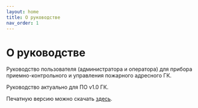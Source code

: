 ```yaml
---
layout: home
title: О руководстве
nav_order: 1
---
```


# О руководстве
Руководство пользователя (администратора и оператора) для прибора приемно-контрольного и управления пожарного адресного ГК.

Руководство актуально для ПО v1.0 ГК.

Печатную версию можно скачать [здесь]().
